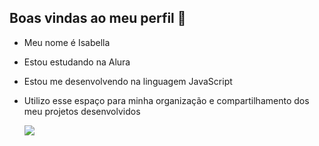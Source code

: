 ## Boas vindas ao meu perfil 👋
- Meu nome é Isabella
- Estou estudando na Alura
- Estou me desenvolvendo na linguagem JavaScript
- Utilizo esse espaço para minha organização e compartilhamento dos meu projetos desenvolvidos

  ![](https://media.tenor.com/5YxN-bLbxQUAAAAM/%E0%A4%B0%E0%A4%BE%E0%A4%A7%E0%A4%BE%E0%A4%B8%E0%A5%8D%E0%A4%B5%E0%A4%BE%E0%A4%AE%E0%A5%80-fire-works.gif)


